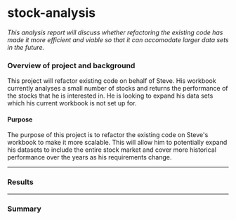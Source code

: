 # stock-analysis

*This analysis report will discuss whether refactoring the existing code has made it more efficient and viable so that it can accomodate larger data sets in the future.*

### Overview of project and background

This project will refactor existing code on behalf of Steve. His workbook currently analyses a small number of stocks and returns the performance of the stocks that he is interested in. He is looking to expand his data sets which his current workbook is not set up for.      

#### Purpose

The purpose of this project is to refactor the existing code on Steve's workbook to make it more scalable. This will allow him to potentially expand his datasets to include the entire stock market and cover more historical performance over the years as his requirements change.





------
### Results

------

### Summary
